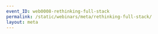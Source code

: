 ```yaml
---
event_ID: web0008-rethinking-full-stack
permalink: /static/webinars/meta/rethinking-full-stack/
layout: meta
---
```

